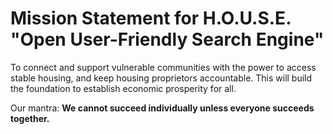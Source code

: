 # Mission Statement for H.O.U.S.E. "Open User-Friendly Search Engine"

To connect and support vulnerable communities with the power to access stable housing, and keep housing proprietors accountable. This will build the foundation to establish economic prosperity for all.

Our mantra: **We cannot succeed individually unless everyone succeeds together.**